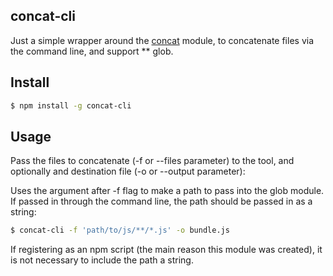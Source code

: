 ## concat-cli

Just a simple wrapper around the [concat](https://www.npmjs.org/package/concat) module, to concatenate files via the command line, and support ** glob.



## Install

```bash
$ npm install -g concat-cli
```



## Usage

Pass the files to concatenate (-f or --files parameter) to the tool, and optionally and destination file (-o or --output parameter):

Uses the argument after -f flag to make a path to pass into the glob module.  If passed in through the command line, the path should be passed in as a string:

```bash
$ concat-cli -f 'path/to/js/**/*.js' -o bundle.js
```

If registering as an npm script (the main reason this module was created), it is not necessary to include the path a string.
